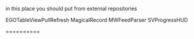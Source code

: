 in this place you should put from external repositories

EGOTableViewPullRefresh
MagicalRecord
MWFeedParser
SVProgressHUD

==========